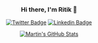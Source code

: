
<div align="center">
  
### Hi there, I'm Ritik 👋
[![Twitter Badge](https://img.shields.io/badge/-Twitter-1ca0f1?style=flat-square&labelColor=1ca0f1&logo=twitter&logoColor=white&link=https://twitter.com/RitikSingatSoni)](https://twitter.com/RitikSingatSoni)
  [![Linkedin Badge](https://img.shields.io/badge/-LinkedIn-blue?style=flat-square&logo=Linkedin&logoColor=white&link=https://www.linkedin.com/in/ritik-soni-x007/)](https://www.linkedin.com/in/ritik-soni-x007)

  
<a href="https://github.com/ritik07">
  <img align="center" src="https://github-readme-stats.vercel.app/api?username=ritik07&show_icons=true&theme=dracula" alt="Martin's GitHub Stats" />
</a>

</div>


<!--### Hi there 👋-->


<!--**ritik07/ritik07** is a ✨ _special_ ✨ repository because its `README.md` (this file) appears on your GitHub profile.
  [![Spotify Badge](https://img.shields.io/badge/Spotify-%231ED760.svg?&style=flat-square&logo=spotify&logoColor=white)](https://open.spotify.com/user/fmlddu645fmfbxo6z10moaydusi=fmlddu645fmfbxo6z10moaydu)
Here are some ideas to get you started:-->
<!--
- 🔭 I’m currently working on  [![react](https://aleen42.github.io/badges/src/react.svg)](https://aleen42.github.io/badges/src/react.svg)
- 🌱 I’m currently learning ...
- 👯 I’m looking to collaborate on ...
- 🤔 I’m looking for help with ...
- 💬 Ask me about ...
- 📫 How to reach me: ...
- 😄 Pronouns: ...
- ⚡ Fun fact: ...
-->
